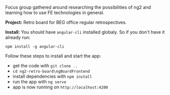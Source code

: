 Focus group gathered around researching the possibilities of ng2 and learning how to use FE technologies in general.


**Project:**
Retro board for BEG office regular retrospectives.

**Install:**
You should have <code>angular-cli</code> installed globaly.
So if you don't have it already run:

<code>npm install -g angular-cli</code>

Follow these steps to install and start the app:
- get the code with <code>git clone ..</code>
- <code>cd ng2-retro-board\ngBoardFrontend</code>
- install dependencies with <code>npm install</code>
- run the app with <code>ng serve</code>
- app is now running on <code>http://localhost:4200</code>


